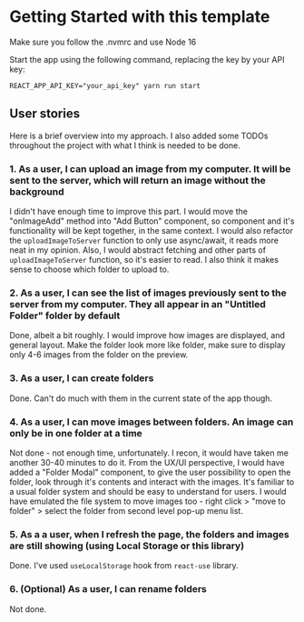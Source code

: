 # Getting Started with this template

Make sure you follow the .nvmrc and use Node 16

Start the app using the following command, replacing the key by your API key:

    REACT_APP_API_KEY="your_api_key" yarn run start

## User stories

Here is a brief overview into my approach. I also added some TODOs throughout the project with what I think is needed to be done.

### 1. As a user, I can upload an image from my computer. It will be sent to the server, which will return an image without the background

I didn't have enough time to improve this part. I would move the "onImageAdd" method into "Add Button" component, so component and it's functionality will be kept together, in the same context. I would also refactor the `uploadImageToServer` function to only use async/await, it reads more neat in my opinion. Also, I would abstract fetching and other parts of `uploadImageToServer` function, so it's easier to read. I also think it makes sense to choose which folder to upload to.

### 2. As a user, I can see the list of images previously sent to the server from my computer. They all appear in an "Untitled Folder" folder by default

Done, albeit a bit roughly. I would improve how images are displayed, and general layout. Make the folder look more like folder, make sure to display only 4-6 images from the folder on the preview.

### 3. As a user, I can create folders

Done. Can't do much with them in the current state of the app though.

### 4. As a user, I can move images between folders. An image can only be in one folder at a time

Not done - not enough time, unfortunately. I recon, it would have taken me another 30-40 minutes to do it. From the UX/UI perspective, I would have added a "Folder Modal" component, to give the user possibility to open the folder, look through it's contents and interact with the images. It's familiar to a usual folder system and should be easy to understand for users. I would have emulated the file system to move images too - right click > "move to folder" > select the folder from second level pop-up menu list.

### 5. As a a user, when I refresh the page, the folders and images are still showing (using Local Storage or this library)

Done. I've used `useLocalStorage` hook from `react-use` library.

### 6. (Optional) As a user, I can rename folders

Not done.
